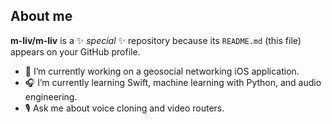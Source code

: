 ## About me

**m-liv/m-liv** is a ✨ _special_ ✨ repository because its `README.md` (this file) appears on your GitHub profile.

- 📱 I’m currently working on a geosocial networking iOS application.
- 🎧 I’m currently learning Swift, machine learning with Python, and audio engineering.
- 🎙 Ask me about voice cloning and video routers.

